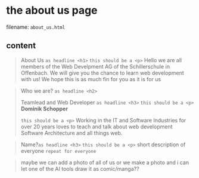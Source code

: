 # the about us page

filename: `about_us.html`

## content

> About Us `as headline <h1>`
> `this should be a <p>` Hello we are all members of the Web Develpment AG of the Schillerschule in Offenbach.
> We will give you the chance to learn web development with us!
> We hope this is as much fin for you as it is for us

> Who we are? `as headline <h2>`
>
> Teamlead and Web Developer `as headline <h3>`
> `this should be a <p>` **Dominik Schopper**
>
> `this should be a <p>` Working in the IT and Software Industries for over 20 years
> loves to teach and talk about web development
> Software Architecture and all things web.

> Name?`as headline <h3>`
> `this should be a <p>` short description of everyone `repeat for everyone`

> maybe we can add a photo of all of us or we make a photo and i can
> let one of the AI tools draw it as comic/manga??
